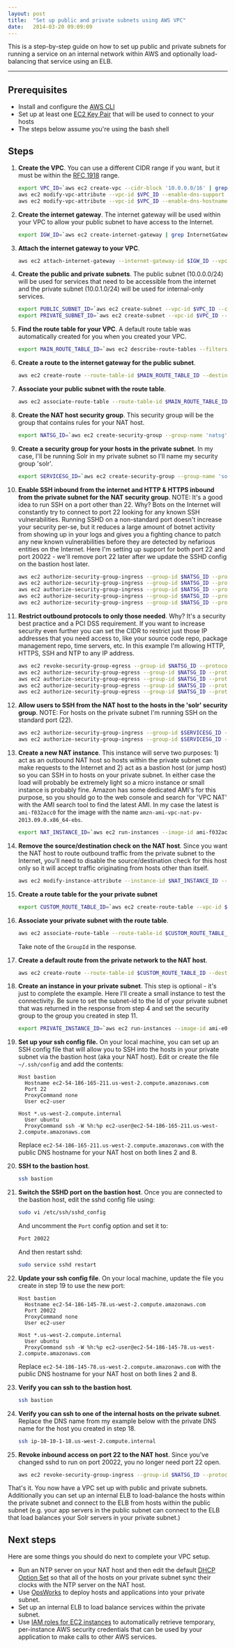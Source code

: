 ```yaml
---
layout: post
title:  "Set up public and private subnets using AWS VPC"
date:   2014-03-20 09:09:09
---
```


This is a step-by-step guide on how to set up public and private subnets for running a service on an internal network within AWS and optionally load-balancing that service using an ELB.

---

## Prerequisites
* Install and configure the [AWS CLI](http://aws.amazon.com/cli/)
* Set up at least one [EC2 Key Pair](http://docs.aws.amazon.com/AWSEC2/latest/UserGuide/ec2-key-pairs.html) that will be used to connect to your hosts
* The steps below assume you're using the bash shell

## Steps
1. __Create the VPC__. You can use a different CIDR range if you want, but it must be within the [RFC 1918](https://tools.ietf.org/html/rfc1918) range.

    ```sh
    export VPC_ID=`aws ec2 create-vpc --cidr-block '10.0.0.0/16' | grep VpcId | head -1 | awk '{gsub(/\"/, "");gsub(/,/,""); print $2}'`
    aws ec2 modify-vpc-attribute --vpc-id $VPC_ID --enable-dns-support
    aws ec2 modify-vpc-attribute --vpc-id $VPC_ID --enable-dns-hostnames
    ```
2. __Create the internet gateway__. The internet gateway will be used within your VPC to allow your public subnet to have access to the Internet.

    ```sh
    export IGW_ID=`aws ec2 create-internet-gateway | grep InternetGatewayId | head -1 | awk '{gsub(/\"/, "");gsub(/,/,""); print $2}'`
    ```
3. __Attach the internet gateway to your VPC__.
    ```sh
    aws ec2 attach-internet-gateway --internet-gateway-id $IGW_ID --vpc-id $VPC_ID
    ```
4. __Create the public and private subnets__. The public subnet (10.0.0.0/24) will be used for services that need to be accessible from the internet and the private subnet (10.0.1.0/24) will be used for internal-only services.

    ```sh
    export PUBLIC_SUBNET_ID=`aws ec2 create-subnet --vpc-id $VPC_ID --cidr-block '10.0.0.0/24' | grep SubnetId | head -1 | awk '{gsub(/\"/, "");gsub(/,/,""); print $2}'`
    export PRIVATE_SUBNET_ID=`aws ec2 create-subnet --vpc-id $VPC_ID --cidr-block '10.0.1.0/24' | grep SubnetId | head -1 | awk '{gsub(/\"/, "");gsub(/,/,""); print $2}'`
    ```
5. __Find the route table for your VPC__. A default route table was automatically created for you when you created your VPC.

    ```sh
    export MAIN_ROUTE_TABLE_ID=`aws ec2 describe-route-tables --filters "Name=vpc-id,Values=$VPC_ID" | grep RouteTableId | head -1 | awk '{gsub(/\"/, "");gsub(/,/,""); print $2}'`
    ```
6. __Create a route to the internet gateway for the public subnet__.

    ```sh
    aws ec2 create-route --route-table-id $MAIN_ROUTE_TABLE_ID --destination-cidr-block '0.0.0.0/0' --gateway-id $IGW_ID
    ```
7. __Associate your public subnet with the route table__.

    ```sh
    aws ec2 associate-route-table --route-table-id $MAIN_ROUTE_TABLE_ID --subnet-id $PUBLIC_SUBNET_ID
    ```
8. __Create the NAT host security group__. This security group will be the group that contains rules for your NAT host.

    ```sh
    export NATSG_ID=`aws ec2 create-security-group --group-name 'natsg' --description 'NAT security group for your bastion host.' --vpc-id $VPC_ID | grep GroupId | head -1 | awk '{gsub(/\"/, "");gsub(/,/,""); print $2}'`
    ```

9. __Create a security group for your hosts in the private subnet__. In my case, I'll be running Solr in my private subnet so I'll name my security group 'solr'.

    ```sh
    export SERVICESG_ID=`aws ec2 create-security-group --group-name 'solr' --description 'Solr security group.' --vpc-id $VPC_ID | grep GroupId | head -1 | awk '{gsub(/\"/, "");gsub(/,/,""); print $2}'`
    ```
10. __Enable SSH inbound from the internet and HTTP & HTTPS inbound from the private subnet for the NAT security group__. NOTE: It's a good idea to run SSH on a port other than 22. Why? Bots on the Internet will constantly try to connect to port 22 looking for any known SSH vulnerabilities. Running SSHD on a non-standard port doesn't increase your security per-se, but it reduces a large amount of botnet activity from showing up in your logs and gives you a fighting chance to patch any new known vulnerabilities before they are detected by nefarious entities on the Internet. Here I'm setting up support for both port 22 and port 20022 - we'll remove port 22 later after we update the SSHD config on the bastion host later.

    ```sh
    aws ec2 authorize-security-group-ingress --group-id $NATSG_ID --protocol -1 --source-group $NATSG_ID
    aws ec2 authorize-security-group-ingress --group-id $NATSG_ID --protocol 'tcp' --port 20022 --cidr '0.0.0.0/0'
    aws ec2 authorize-security-group-ingress --group-id $NATSG_ID --protocol 'tcp' --port 22 --cidr '0.0.0.0/0'
    aws ec2 authorize-security-group-ingress --group-id $NATSG_ID --protocol 'tcp' --port 80 --source-group $SERVICESG_ID
    aws ec2 authorize-security-group-ingress --group-id $NATSG_ID --protocol 'tcp' --port 443 --source-group $SERVICESG_ID
    ```
11. __Restrict outbound protocols to only those needed__. Why? It's a security best practice and a PCI DSS requirement. If you want to increase security even further you can set the CIDR to restrict just those IP addresses that you need access to, like your source code repo, package management repo, time servers, etc. In this example I'm allowing HTTP, HTTPS, SSH and NTP to any IP address.

    ```sh
    aws ec2 revoke-security-group-egress --group-id $NATSG_ID --protocol '-1' --port all --cidr '0.0.0.0/0'
    aws ec2 authorize-security-group-egress --group-id $NATSG_ID --protocol 'tcp' --port 80 --cidr '0.0.0.0/0'
    aws ec2 authorize-security-group-egress --group-id $NATSG_ID --protocol 'tcp' --port 443 --cidr '0.0.0.0/0'
    aws ec2 authorize-security-group-egress --group-id $NATSG_ID --protocol 'tcp' --port 22 --cidr '0.0.0.0/0'
    aws ec2 authorize-security-group-egress --group-id $NATSG_ID --protocol 'udp' --port 123 --cidr '0.0.0.0/0'
    ```
12. __Allow users to SSH from the NAT host to the hosts in the 'solr' security group__. NOTE: For hosts on the private subnet I'm running SSH on the standard port (22).

    ```sh
    aws ec2 authorize-security-group-ingress --group-id $SERVICESG_ID --protocol -1 --source-group $SERVICESG_ID
    aws ec2 authorize-security-group-ingress --group-id $SERVICESG_ID --protocol 'tcp' --port 22 --source-group $NATSG_ID
    ```
13. __Create a new NAT instance__. This instance will serve two purposes: 1) act as an outbound NAT host so hosts within the private subnet can make requests to the Internet and 2) act as a bastion host (or jump host) so you can SSH in to hosts on your private subnet. In either case the load will probably be extremely light so a micro instance or small instance is probably fine. Amazon has some dedicated AMI's for this purpose, so you should go to the web console and search for 'VPC NAT' with the AMI search tool to find the latest AMI. In my case the latest is `ami-f032acc0` for the image with the name `amzn-ami-vpc-nat-pv-2013.09.0.x86_64-ebs`.

    ```sh
    export NAT_INSTANCE_ID=`aws ec2 run-instances --image-id ami-f032acc0 --count 1 --instance-type t1.micro --key-name MyKeyPair --security-group-ids $NATSG_ID --subnet-id $PUBLIC_SUBNET_ID --associate-public-ip-address --monitoring 'Enabled=true' | grep InstanceId | head -1 | awk '{gsub(/\"/, "");gsub(/,/,""); print $2}'`
    ```
14. __Remove the source/destination check on the NAT host__. Since you want the NAT host to route outbound traffic from the private subnet to the Internet, you'll need to disable the source/destination check for this host only so it will accept traffic originating from hosts other than itself.

    ```sh
    aws ec2 modify-instance-attribute --instance-id $NAT_INSTANCE_ID --no-source-dest-check
    ```
15. __Create a route table for the your private subnet__

    ```sh
    export CUSTOM_ROUTE_TABLE_ID=`aws ec2 create-route-table --vpc-id $VPC_ID | grep RouteTableId | head -1 | awk '{gsub(/\"/, "");gsub(/,/,""); print $2}'`
    ```
16. __Associate your private subnet with the route table__.

    ```sh
    aws ec2 associate-route-table --route-table-id $CUSTOM_ROUTE_TABLE_ID --subnet-id $PRIVATE_SUBNET_ID
    ```
    Take note of the `GroupId` in the response.

17. __Create a default route from the private network to the NAT host__.

    ```sh
    aws ec2 create-route --route-table-id $CUSTOM_ROUTE_TABLE_ID --destination-cidr-block '0.0.0.0/0' --instance-id $NAT_INSTANCE_ID
    ```
18. __Create an instance in your private subnet__. This step is optional - it's just to complete the example. Here I'll create a small instance to test the connectivity. Be sure to set the subnet-id to the Id of your private subnet that was returned in the response from step 4 and set the security group to the group you created in step 11.

    ```sh
    export PRIVATE_INSTANCE_ID=`aws ec2 run-instances --image-id ami-e04428d0 --count 1 --instance-type m1.small --key-name MyKeyPair --security-group-ids $SERVICESG_ID --subnet-id $PRIVATE_SUBNET_ID --monitoring 'Enabled=true' | grep InstanceId | head -1 | awk '{gsub(/\"/, "");gsub(/,/,""); print $2}'`
    ```
19. __Set up your ssh config file.__ On your local machine, you can set up an SSH config file that will allow you to SSH into the hosts in your private subnet via the bastion host (aka your NAT host). Edit or create the file `~/.ssh/config` and add the contents:

    ```
    Host bastion
      Hostname ec2-54-186-165-211.us-west-2.compute.amazonaws.com
      Port 22
      ProxyCommand none
      User ec2-user

    Host *.us-west-2.compute.internal
      User ubuntu
      ProxyCommand ssh -W %h:%p ec2-user@ec2-54-186-165-211.us-west-2.compute.amazonaws.com
    ```
    Replace `ec2-54-186-165-211.us-west-2.compute.amazonaws.com` with the public DNS hostname for your NAT host on both lines 2 and 8.
20. __SSH to the bastion host__.

    ```sh
    ssh bastion
    ```
21. __Switch the SSHD port on the bastion host__. Once you are connected to the bastion host, edit the sshd config file using:

    ```sh
    sudo vi /etc/ssh/sshd_config
    ```
    And uncomment the `Port` config option and set it to:

    ```sh
    Port 20022
    ```
    And then restart sshd:

    ```sh
    sudo service sshd restart
    ```
22. __Update your ssh config file__. On your local machine, update the file you create in step 19 to use the new port:

    ```
    Host bastion
      Hostname ec2-54-186-145-78.us-west-2.compute.amazonaws.com
      Port 20022
      ProxyCommand none
      User ec2-user

    Host *.us-west-2.compute.internal
      User ubuntu
      ProxyCommand ssh -W %h:%p ec2-user@ec2-54-186-145-78.us-west-2.compute.amazonaws.com
    ```
    Replace `ec2-54-186-145-78.us-west-2.compute.amazonaws.com` with the public DNS hostname for your NAT host on both lines 2 and 8.
23. __Verify you can ssh to the bastion host__.

    ```sh
    ssh bastion
    ```
24. __Verify you can ssh to one of the internal hosts on the private subnet__. Replace the DNS name from my example below with the private DNS name for the host you created in step 18.

    ```sh
    ssh ip-10-10-1-18.us-west-2.compute.internal
    ```
25. __Revoke inbound access on port 22 to the NAT host__. Since you've changed sshd to run on port 20022, you no longer need port 22 open.

    ```sh
    aws ec2 revoke-security-group-ingress --group-id $NATSG_ID --protocol 'tcp' --port 22 --cidr '0.0.0.0/0'
    ```

That's it. You now have a VPC set up with public and private subnets. Additionally you can set up an internal ELB to load-balance the hosts within the private subnet and connect to the ELB from hosts within the public subnet (e.g. your app servers in the public subnet can connect to the ELB that load balances your Solr servers in your private subnet.)

## Next steps

Here are some things you should do next to complete your VPC setup.

* Run an NTP server on your NAT host and then edit the default [DHCP Option Set](http://docs.aws.amazon.com/AmazonVPC/latest/UserGuide/VPC_DHCP_Options.html) so that all of the hosts on your private subnet sync their clocks with the NTP server on the NAT host.
* Use [OpsWorks](http://docs.aws.amazon.com/opsworks/latest/userguide/welcome.html) to deploy hosts and applications into your private subnet.
* Set up an internal ELB to load balance services within the private subnet.
* Use [IAM roles for EC2 instances](http://docs.aws.amazon.com/AWSEC2/latest/UserGuide/iam-roles-for-amazon-ec2.html) to automatically retrieve temporary, per-instance AWS security credentials that can be used by your application to make calls to other AWS services.

